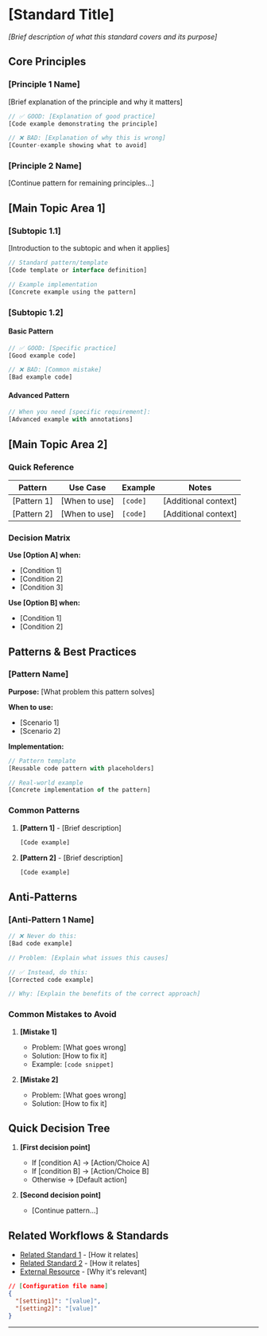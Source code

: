# [Standard Title]

_[Brief description of what this standard covers and its purpose]_

<!-- INSTRUCTION: Replace placeholders in brackets with actual content -->
<!-- INSTRUCTION: Use clear, imperative language (e.g., "Use X", "Avoid Y", "Follow Z") -->
<!-- INSTRUCTION: Include practical examples for every rule or guideline -->
<!-- INSTRUCTION: Keep sections focused and avoid redundancy -->

## Core Principles

<!-- INSTRUCTION: List 3-5 fundamental principles that guide this standard -->
<!-- INSTRUCTION: Each principle should be actionable and clear -->

### [Principle 1 Name]

[Brief explanation of the principle and why it matters]

```typescript
// ✅ GOOD: [Explanation of good practice]
[Code example demonstrating the principle]

// ❌ BAD: [Explanation of why this is wrong]
[Counter-example showing what to avoid]
```

### [Principle 2 Name]

[Continue pattern for remaining principles...]

## [Main Topic Area 1]

<!-- INSTRUCTION: Break down the standard into logical topic areas -->
<!-- INSTRUCTION: Each area should cover a specific aspect comprehensively -->

### [Subtopic 1.1]

[Introduction to the subtopic and when it applies]

```typescript
// Standard pattern/template
[Code template or interface definition]

// Example implementation
[Concrete example using the pattern]
```

### [Subtopic 1.2]

#### Basic Pattern

```typescript
// ✅ GOOD: [Specific practice]
[Good example code]

// ❌ BAD: [Common mistake]
[Bad example code]
```

#### Advanced Pattern

```typescript
// When you need [specific requirement]:
[Advanced example with annotations]
```

## [Main Topic Area 2]

### Quick Reference

<!-- INSTRUCTION: Include tables for quick lookup when appropriate -->

| Pattern | Use Case | Example | Notes |
|---------|----------|---------|-------|
| [Pattern 1] | [When to use] | `[code]` | [Additional context] |
| [Pattern 2] | [When to use] | `[code]` | [Additional context] |

### Decision Matrix

<!-- INSTRUCTION: Help developers make quick decisions -->

**Use [Option A] when:**

- [Condition 1]
- [Condition 2]
- [Condition 3]

**Use [Option B] when:**

- [Condition 1]
- [Condition 2]

## Patterns & Best Practices

<!-- INSTRUCTION: Provide reusable patterns with clear use cases -->

### [Pattern Name]

**Purpose:** [What problem this pattern solves]

**When to use:**

- [Scenario 1]
- [Scenario 2]

**Implementation:**

```typescript
// Pattern template
[Reusable code pattern with placeholders]

// Real-world example
[Concrete implementation of the pattern]
```

### Common Patterns

<!-- INSTRUCTION: List frequently used patterns in this domain -->

1. **[Pattern 1]** - [Brief description]

   ```typescript
   [Code example]
   ```

2. **[Pattern 2]** - [Brief description]

   ```typescript
   [Code example]
   ```

## Anti-Patterns

<!-- INSTRUCTION: Explicitly call out what NOT to do -->
<!-- INSTRUCTION: Explain WHY each anti-pattern is problematic -->

### [Anti-Pattern 1 Name]

```typescript
// ❌ Never do this:
[Bad code example]

// Problem: [Explain what issues this causes]

// ✅ Instead, do this:
[Corrected code example]

// Why: [Explain the benefits of the correct approach]
```

### Common Mistakes to Avoid

<!-- INSTRUCTION: List frequent errors developers make -->

1. **[Mistake 1]**
   - Problem: [What goes wrong]
   - Solution: [How to fix it]
   - Example: `[code snippet]`

2. **[Mistake 2]**
   - Problem: [What goes wrong]
   - Solution: [How to fix it]

## Quick Decision Tree

<!-- INSTRUCTION: Help developers make quick decisions -->

1. **[First decision point]**
   - If [condition A] → [Action/Choice A]
   - If [condition B] → [Action/Choice B]
   - Otherwise → [Default action]

2. **[Second decision point]**
   - [Continue pattern...]

## Related Workflows & Standards

<!-- INSTRUCTION: Link to related documentation -->

- [Related Standard 1](@../path/to/standard.md) - [How it relates]
- [Related Standard 2](@../path/to/standard.md) - [How it relates]
- [External Resource](@https://example.com) - [Why it's relevant]

<!-- INSTRUCTION: Include supplementary information if needed -->

```json
// [Configuration file name]
{
  "[setting1]": "[value]",
  "[setting2]": "[value]"
}
```

---

<!-- AI META INSTRUCTIONS -->
<!-- 
When using this template to create a new standard:

1. STRUCTURE:
   - Keep sections logically ordered from general to specific
   - Use consistent heading levels (##, ###, ####)
   - Group related content together

2. CONTENT:
   - Be prescriptive - tell developers exactly what to do
   - Provide rationale - explain WHY, not just WHAT
   - Include examples for EVERY guideline
   - Show both good and bad practices

3. CODE EXAMPLES:
   - Use TypeScript for all examples (unless standard is language-specific)
   - Keep examples concise but complete
   - Add comments to explain non-obvious parts
   - Use ✅ and ❌ consistently for good/bad examples

4. FORMATTING:
   - Use tables for quick reference information
   - Use bullet points for lists of conditions or requirements
   - Use numbered lists for sequential steps
   - Use code blocks with proper syntax highlighting

5. TONE:
   - Be direct and clear
   - Avoid ambiguous language
   - Use "must", "should", "may" consistently (RFC 2119)
   - Keep explanations concise

6. COMPLETENESS:
   - Cover common scenarios
   - Address edge cases
   - Include migration paths if replacing existing standards
   - Provide testing guidelines where applicable

7. MAINTENANCE:
   - Include version information if needed
   - Date significant changes
   - Mark deprecated sections clearly
   - Keep examples up to date

Remember: Standards should be authoritative references that developers
can quickly consult to make decisions and write compliant code.
-->